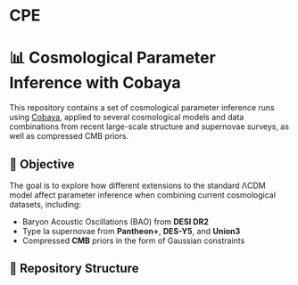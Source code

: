 # CPE

# 📊 Cosmological Parameter Inference with Cobaya

This repository contains a set of cosmological parameter inference runs using [Cobaya](https://cobaya.readthedocs.io/en/latest/), applied to several cosmological models and data combinations from recent large-scale structure and supernovae surveys, as well as compressed CMB priors.

## 🌌 Objective

The goal is to explore how different extensions to the standard ΛCDM model affect parameter inference when combining current cosmological datasets, including:

- Baryon Acoustic Oscillations (BAO) from **DESI DR2**
- Type Ia supernovae from **Pantheon+**, **DES-Y5**, and **Union3**
- Compressed **CMB** priors in the form of Gaussian constraints

## 📁 Repository Structure

